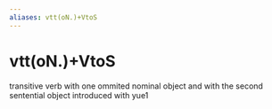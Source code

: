 ```yaml
---
aliases: vtt(oN.)+VtoS
---
```

# vtt(oN.)+VtoS

transitive verb with one ommited nominal object and with the second sentential object introduced with yue1